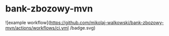 # bank-zbozowy-mvn
![example workflow](https://github.com/mikolaj-walkowski/bank-zbozowy-mvn/actions/workflows/ci.yml
/badge.svg)
